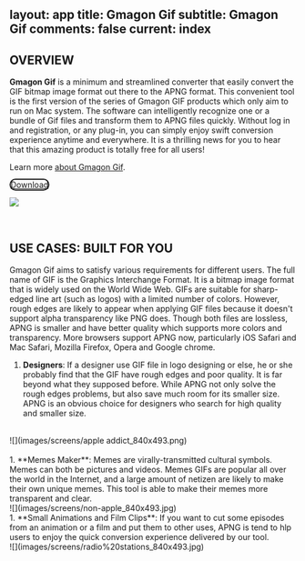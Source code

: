 layout: app
title: Gmagon Gif
subtitle: Gmagon Gif
comments: false
current: index
---


## OVERVIEW


**Gmagon Gif** is a minimum and streamlined converter that easily convert the GIF bitmap image format out there to the APNG format. This convenient tool is the first version of the series of Gmagon GIF products which only aim to run on Mac system. The software can intelligently recognize one or a bundle of Gif files and transform them to APNG files quickly. Without log in and registration, or any plug-in, you can simply enjoy swift conversion experience anytime and everywhere. It is a thrilling news for you to hear that this amazing product is totally free for all users!

Learn more [about Gmagon Gif](./features.html).

<a href="./download.html"><span class="cls-banner-start-link" style="border: 2px solid; border-radius: 25px;"><i class="fa fa-download fa-3x" aria-hidden="true"></i> <span> Download </span></span></a>
<br>

<!-- ![](./images/screens/s2_953x525.png) -->
![](./images/screens/AAC_1440X834.png)

<br>

## USE CASES: BUILT FOR YOU
 Gmagon Gif aims to satisfy various requirements for different users. The full name of GIF is the Graphics Interchange Format. It is a bitmap image format that is widely used on the World Wide Web. GIFs are suitable for sharp-edged line art (such as logos) with a limited number of colors. However, rough edges are likely to appear when applying GIF files because it doesn't support alpha transparency like PNG does. Though both files are lossless, APNG is smaller and have better quality which supports more colors and transparency. More browsers support APNG now, particularly iOS Safari and Mac Safari, Mozilla Firefox, Opera and Google chrome.

1. **Designers**: If a designer use GIF file in logo designing or else, he or she probably find that the GIF have rough edges and poor quality. It is far beyond what they supposed before. While APNG not only solve the rough edges problems, but also save much room for its smaller size. APNG is an obvious choice for designers who search for high quality and smaller size. 
<br>
![](images/screens/apple addict_840x493.png)
<br>
<br>
1. **Memes Maker**: Memes are virally-transmitted cultural symbols. Memes can both be pictures and videos. Memes GIFs are popular all over the world in the Internet, and a large amount of netizen are likely to make their own unique memes. This tool is able to make their memes more transparent and clear.                                            
<br>
![](images/screens/non-apple_840x493.jpg)
<br>
1. **Small Animations and Film Clips**: If you want to cut some episodes from an animation or a film and put them to other uses, APNG is tend to hlp users to enjoy the quick conversion experience delivered by our tool.
<br>
![](images/screens/radio%20stations_840x493.jpg)
<br>


